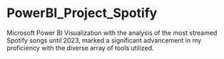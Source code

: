 # PowerBI_Project_Spotify
Microsoft Power BI Visualization with the analysis of the most streamed Spotify songs until 2023, marked a significant advancement in my proficiency with the diverse array of tools utilized.
